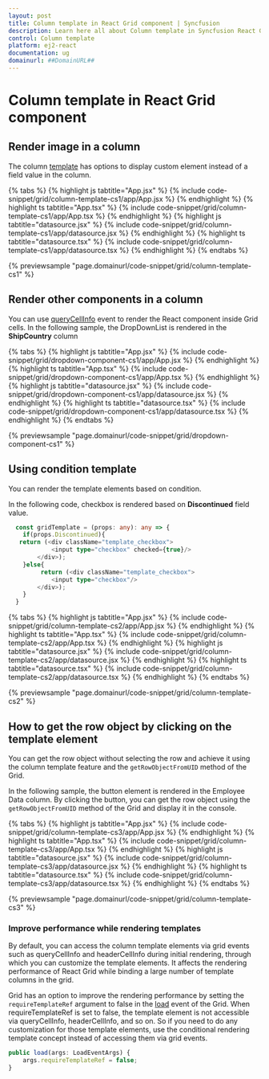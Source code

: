 ```yaml
---
layout: post
title: Column template in React Grid component | Syncfusion
description: Learn here all about Column template in Syncfusion React Grid component of Syncfusion Essential JS 2 and more.
control: Column template 
platform: ej2-react
documentation: ug
domainurl: ##DomainURL##
---
```


# Column template in React Grid component

## Render image in a column

The column [template](https://ej2.syncfusion.com/react/documentation/api/grid/column/#template) has options to display custom element instead of a field value in the column.

{% tabs %}
{% highlight js tabtitle="App.jsx" %}
{% include code-snippet/grid/column-template-cs1/app/App.jsx %}
{% endhighlight %}
{% highlight ts tabtitle="App.tsx" %}
{% include code-snippet/grid/column-template-cs1/app/App.tsx %}
{% endhighlight %}
{% highlight js tabtitle="datasource.jsx" %}
{% include code-snippet/grid/column-template-cs1/app/datasource.jsx %}
{% endhighlight %}
{% highlight ts tabtitle="datasource.tsx" %}
{% include code-snippet/grid/column-template-cs1/app/datasource.tsx %}
{% endhighlight %}
{% endtabs %}

 {% previewsample "page.domainurl/code-snippet/grid/column-template-cs1" %}

## Render other components in a column

You can use [queryCellInfo](https://ej2.syncfusion.com/react/documentation/api/grid/#querycellinfo) event to render the React component inside Grid cells.
In the following sample, the DropDownList is rendered in the **ShipCountry** column

{% tabs %}
{% highlight js tabtitle="App.jsx" %}
{% include code-snippet/grid/dropdown-component-cs1/app/App.jsx %}
{% endhighlight %}
{% highlight ts tabtitle="App.tsx" %}
{% include code-snippet/grid/dropdown-component-cs1/app/App.tsx %}
{% endhighlight %}
{% highlight js tabtitle="datasource.jsx" %}
{% include code-snippet/grid/dropdown-component-cs1/app/datasource.jsx %}
{% endhighlight %}
{% highlight ts tabtitle="datasource.tsx" %}
{% include code-snippet/grid/dropdown-component-cs1/app/datasource.tsx %}
{% endhighlight %}
{% endtabs %}

 {% previewsample "page.domainurl/code-snippet/grid/dropdown-component-cs1" %}

## Using condition template

You can render the template elements based on condition.

In the following code, checkbox is rendered based on **Discontinued** field value.

```ts
  const gridTemplate = (props: any): any => {
    if(props.Discontinued){
   return (<div className="template_checkbox">
            <input type="checkbox" checked={true}/>
        </div>);
    }else{
         return (<div className="template_checkbox">
            <input type="checkbox"/>
        </div>);
    }
  }
```

{% tabs %}
{% highlight js tabtitle="App.jsx" %}
{% include code-snippet/grid/column-template-cs2/app/App.jsx %}
{% endhighlight %}
{% highlight ts tabtitle="App.tsx" %}
{% include code-snippet/grid/column-template-cs2/app/App.tsx %}
{% endhighlight %}
{% highlight js tabtitle="datasource.jsx" %}
{% include code-snippet/grid/column-template-cs2/app/datasource.jsx %}
{% endhighlight %}
{% highlight ts tabtitle="datasource.tsx" %}
{% include code-snippet/grid/column-template-cs2/app/datasource.tsx %}
{% endhighlight %}
{% endtabs %}

 {% previewsample "page.domainurl/code-snippet/grid/column-template-cs2" %}

## How to get the row object by clicking on the template element

You can get the row object without selecting the row and achieve it using the column template feature and the `getRowObjectFromUID` method of the Grid.

In the following sample, the button element is rendered in the Employee Data column. By clicking the button, you can get the row object using the `getRowObjectFromUID` method of the Grid and display it in the console.

{% tabs %}
{% highlight js tabtitle="App.jsx" %}
{% include code-snippet/grid/column-template-cs3/app/App.jsx %}
{% endhighlight %}
{% highlight ts tabtitle="App.tsx" %}
{% include code-snippet/grid/column-template-cs3/app/App.tsx %}
{% endhighlight %}
{% highlight js tabtitle="datasource.jsx" %}
{% include code-snippet/grid/column-template-cs3/app/datasource.jsx %}
{% endhighlight %}
{% highlight ts tabtitle="datasource.tsx" %}
{% include code-snippet/grid/column-template-cs3/app/datasource.tsx %}
{% endhighlight %}
{% endtabs %}

 {% previewsample "page.domainurl/code-snippet/grid/column-template-cs3" %}

### Improve performance while rendering templates

By default, you can access the column template elements via grid events such as queryCellInfo and headerCellInfo during initial rendering, through which you can customize the template elements. It affects the rendering performance of React Grid while binding a large number of template columns in the grid.

Grid has an option to improve the rendering performance by setting the `requireTemplateRef` argument to false in the [load](https://ej2.syncfusion.com/react/documentation/api/grid/#load) event of the Grid. When requireTemplateRef is set to false, the template element is not accessible via queryCellInfo, headerCellInfo, and so on. So if you need to do any customization for those template elements, use the conditional rendering template concept instead of accessing them via grid events.

```ts
public load(args: LoadEventArgs) {
    args.requireTemplateRef = false;
}
```